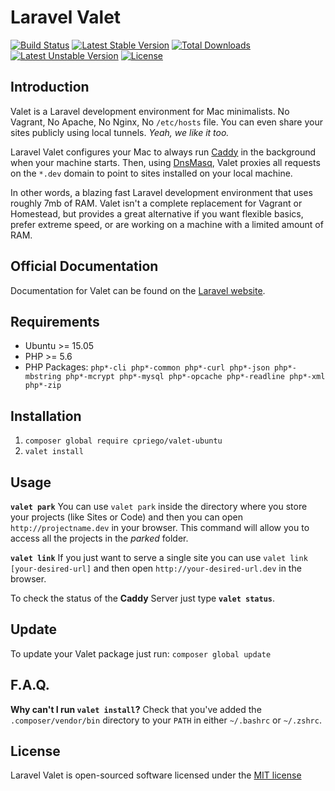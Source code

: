 # Laravel Valet

[![Build Status](https://travis-ci.org/cpriego/valet-ubuntu.svg?branch=master)](https://travis-ci.org/cpriego/valet-ubuntu)
[![Latest Stable Version](https://poser.pugx.org/cpriego/valet-ubuntu/v/stable)](https://packagist.org/packages/cpriego/valet-ubuntu)
[![Total Downloads](https://poser.pugx.org/cpriego/valet-ubuntu/downloads)](https://packagist.org/packages/cpriego/valet-ubuntu)
[![Latest Unstable Version](https://poser.pugx.org/cpriego/valet-ubuntu/v/unstable)](https://packagist.org/packages/cpriego/valet-ubuntu)
[![License](https://poser.pugx.org/cpriego/valet-ubuntu/license)](https://packagist.org/packages/cpriego/valet-ubuntu)

## Introduction

Valet is a Laravel development environment for Mac minimalists. No Vagrant, No Apache, No Nginx, No `/etc/hosts` file. You can even share your sites publicly using local tunnels. _Yeah, we like it too._

Laravel Valet configures your Mac to always run [Caddy](https://caddyserver.com/) in the background when your machine starts. Then, using [DnsMasq](https://en.wikipedia.org/wiki/Dnsmasq), Valet proxies all requests on the `*.dev` domain to point to sites installed on your local machine.

In other words, a blazing fast Laravel development environment that uses roughly 7mb of RAM. Valet isn't a complete replacement for Vagrant or Homestead, but provides a great alternative if you want flexible basics, prefer extreme speed, or are working on a machine with a limited amount of RAM.

## Official Documentation

Documentation for Valet can be found on the [Laravel website](http://laravel.com/docs/5.2/valet).

## Requirements

 - Ubuntu >= 15.05 
 - PHP >= 5.6
 - PHP Packages: `php*-cli php*-common php*-curl php*-json php*-mbstring php*-mcrypt php*-mysql php*-opcache php*-readline php*-xml php*-zip`

## Installation

1. `composer global require cpriego/valet-ubuntu`
2. `valet install`

## Usage

**`valet park`**
You can use `valet park` inside the directory where you store your projects (like Sites or Code) and then you can open `http://projectname.dev` in your browser. This command will allow you to access all the projects in the *parked* folder.

**`valet link`**
If you just want to serve a single site you can use `valet link [your-desired-url]` and then open `http://your-desired-url.dev` in the browser.

To check the status of the **Caddy** Server just type **`valet status`**.

## Update

To update your Valet package just run: `composer global update`

## F.A.Q.

**Why can't I run `valet install`?**
Check that you've added the `.composer/vendor/bin` directory to your `PATH` in either `~/.bashrc` or `~/.zshrc`.

## License

Laravel Valet is open-sourced software licensed under the [MIT license](http://opensource.org/licenses/MIT)
